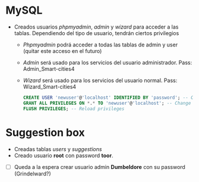 # MySQL
- Creados usuarios *phpmyadmin*, *admin* y *wizard* para acceder a las tablas. Dependiendo del tipo de usuario, tendrán ciertos privilegios
  - *Phpmyadmin* podrá acceder a todas las tablas de admin y user (quitar este acceso en el futuro)
  - *Admin* será usado para los servicios del usuario administrador. Pass: Admin_Smart-cities4
  - *Wizard* será usado para los servicios del usuario normal. Pass: Wizard_Smart-cities4

    ```sql
    CREATE USER 'newuser'@'localhost' IDENTIFIED BY 'password'; -- Create new users
    GRANT ALL PRIVILEGES ON *.* TO 'newuser'@'localhost'; -- Change privileges for a given user. * is for Database and table respectively
    FLUSH PRIVILEGES; -- Reload privileges
    ```
# Suggestion box
- Creadas tablas *users* y *suggestions*
- Creado usuario **root** con password **toor**. 
- [ ] Queda a la espera crear usuario admin **Dumbeldore** con su password (Grindelward?)
